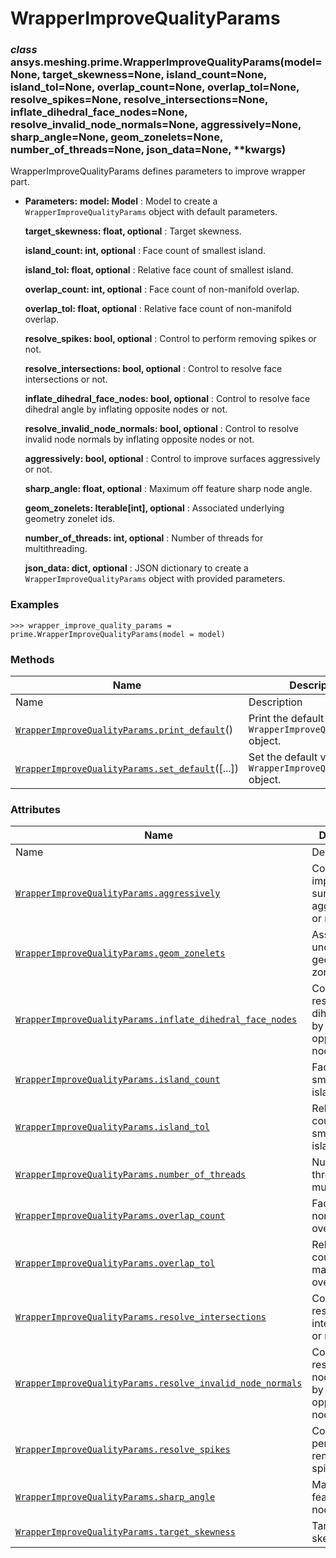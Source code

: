 # WrapperImproveQualityParams

<a id="ansys.meshing.prime.WrapperImproveQualityParams"></a>

### *class* ansys.meshing.prime.WrapperImproveQualityParams(model=None, target_skewness=None, island_count=None, island_tol=None, overlap_count=None, overlap_tol=None, resolve_spikes=None, resolve_intersections=None, inflate_dihedral_face_nodes=None, resolve_invalid_node_normals=None, aggressively=None, sharp_angle=None, geom_zonelets=None, number_of_threads=None, json_data=None, \*\*kwargs)

WrapperImproveQualityParams defines parameters to improve wrapper part.

* **Parameters:**
  **model: Model**
  : Model to create a `WrapperImproveQualityParams` object with default parameters.

  **target_skewness: float, optional**
  : Target skewness.

  **island_count: int, optional**
  : Face count of smallest island.

  **island_tol: float, optional**
  : Relative face count of smallest island.

  **overlap_count: int, optional**
  : Face count of non-manifold overlap.

  **overlap_tol: float, optional**
  : Relative face count of non-manifold overlap.

  **resolve_spikes: bool, optional**
  : Control to perform removing spikes or not.

  **resolve_intersections: bool, optional**
  : Control to resolve face intersections or not.

  **inflate_dihedral_face_nodes: bool, optional**
  : Control to resolve face dihedral angle by inflating opposite nodes or not.

  **resolve_invalid_node_normals: bool, optional**
  : Control to resolve invalid node normals by inflating opposite nodes or not.

  **aggressively: bool, optional**
  : Control to improve surfaces aggressively or not.

  **sharp_angle: float, optional**
  : Maximum off feature sharp node angle.

  **geom_zonelets: Iterable[int], optional**
  : Associated underlying geometry zonelet ids.

  **number_of_threads: int, optional**
  : Number of threads for multithreading.

  **json_data: dict, optional**
  : JSON dictionary to create a `WrapperImproveQualityParams` object with provided parameters.

### Examples

```pycon
>>> wrapper_improve_quality_params = prime.WrapperImproveQualityParams(model = model)
```

<!-- !! processed by numpydoc !! -->

### Methods

| Name | Description |
|-----------------------------------------------------------------------------------------------------------------------------------------------------------------------------------|---------------------------------------------------------------------|
| Name | Description |
| [`WrapperImproveQualityParams.print_default`](ansys.meshing.prime.WrapperImproveQualityParams.print_default.md#ansys.meshing.prime.WrapperImproveQualityParams.print_default)()   | Print the default values of `WrapperImproveQualityParams` object.   |
| [`WrapperImproveQualityParams.set_default`](ansys.meshing.prime.WrapperImproveQualityParams.set_default.md#ansys.meshing.prime.WrapperImproveQualityParams.set_default)([...])    | Set the default values of the `WrapperImproveQualityParams` object. |

### Attributes

| Name | Description |
|----------------------------------------------------------------------------------------------------------------------------------------------------------------------------------------------------------------------------|-----------------------------------------------------------------------------|
| Name | Description |
| [`WrapperImproveQualityParams.aggressively`](ansys.meshing.prime.WrapperImproveQualityParams.aggressively.md#ansys.meshing.prime.WrapperImproveQualityParams.aggressively)                                                 | Control to improve surfaces aggressively or not.                            |
| [`WrapperImproveQualityParams.geom_zonelets`](ansys.meshing.prime.WrapperImproveQualityParams.geom_zonelets.md#ansys.meshing.prime.WrapperImproveQualityParams.geom_zonelets)                                              | Associated underlying geometry zonelet ids.                                 |
| [`WrapperImproveQualityParams.inflate_dihedral_face_nodes`](ansys.meshing.prime.WrapperImproveQualityParams.inflate_dihedral_face_nodes.md#ansys.meshing.prime.WrapperImproveQualityParams.inflate_dihedral_face_nodes)    | Control to resolve face dihedral angle by inflating opposite nodes or not.  |
| [`WrapperImproveQualityParams.island_count`](ansys.meshing.prime.WrapperImproveQualityParams.island_count.md#ansys.meshing.prime.WrapperImproveQualityParams.island_count)                                                 | Face count of smallest island.                                              |
| [`WrapperImproveQualityParams.island_tol`](ansys.meshing.prime.WrapperImproveQualityParams.island_tol.md#ansys.meshing.prime.WrapperImproveQualityParams.island_tol)                                                       | Relative face count of smallest island.                                     |
| [`WrapperImproveQualityParams.number_of_threads`](ansys.meshing.prime.WrapperImproveQualityParams.number_of_threads.md#ansys.meshing.prime.WrapperImproveQualityParams.number_of_threads)                                  | Number of threads for multithreading.                                       |
| [`WrapperImproveQualityParams.overlap_count`](ansys.meshing.prime.WrapperImproveQualityParams.overlap_count.md#ansys.meshing.prime.WrapperImproveQualityParams.overlap_count)                                              | Face count of non-manifold overlap.                                         |
| [`WrapperImproveQualityParams.overlap_tol`](ansys.meshing.prime.WrapperImproveQualityParams.overlap_tol.md#ansys.meshing.prime.WrapperImproveQualityParams.overlap_tol)                                                    | Relative face count of non-manifold overlap.                                |
| [`WrapperImproveQualityParams.resolve_intersections`](ansys.meshing.prime.WrapperImproveQualityParams.resolve_intersections.md#ansys.meshing.prime.WrapperImproveQualityParams.resolve_intersections)                      | Control to resolve face intersections or not.                               |
| [`WrapperImproveQualityParams.resolve_invalid_node_normals`](ansys.meshing.prime.WrapperImproveQualityParams.resolve_invalid_node_normals.md#ansys.meshing.prime.WrapperImproveQualityParams.resolve_invalid_node_normals) | Control to resolve invalid node normals by inflating opposite nodes or not. |
| [`WrapperImproveQualityParams.resolve_spikes`](ansys.meshing.prime.WrapperImproveQualityParams.resolve_spikes.md#ansys.meshing.prime.WrapperImproveQualityParams.resolve_spikes)                                           | Control to perform removing spikes or not.                                  |
| [`WrapperImproveQualityParams.sharp_angle`](ansys.meshing.prime.WrapperImproveQualityParams.sharp_angle.md#ansys.meshing.prime.WrapperImproveQualityParams.sharp_angle)                                                    | Maximum off feature sharp node angle.                                       |
| [`WrapperImproveQualityParams.target_skewness`](ansys.meshing.prime.WrapperImproveQualityParams.target_skewness.md#ansys.meshing.prime.WrapperImproveQualityParams.target_skewness)                                        | Target skewness.                                                            |
<!-- vale on -->